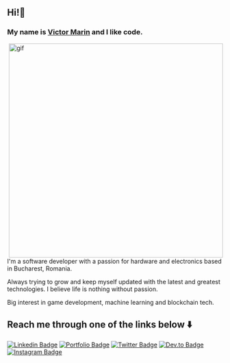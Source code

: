 ## Hi!👋
### My name is [Victor Marin](https://www.victor-marin.dev/) and I like code.

<img align="right" max-width="50%" alt="gif" src="https://miro.medium.com/max/1360/1*IRGHmiGsa16stedQvIaZfw.gif" width="500"/>


I'm a software developer with a passion for hardware and electronics based in Bucharest, Romania. 

Always trying to grow and keep myself updated with the latest and greatest technologies. I believe life is nothing without passion.

Big interest in game development, machine learning and blockchain tech.

## Reach me through one of the links below ⬇️

[![Linkedin Badge](https://img.shields.io/badge/linkedin-blue?style=for-the-badge&logo=linkedin)](https://www.linkedin.com/in/victor-marin-b9795a108/)
[![Portfolio Badge](http://img.shields.io/badge/portfolio-orange?style=for-the-badge&logo=google-chrome&logoColor=white)](https://victor-marin.dev)
[![Twitter Badge](http://img.shields.io/badge/twitter-informational?style=for-the-badge&logo=twitter&logoColor=white)](https://twitter.com/mdvictor_)
[![Dev.to Badge](http://img.shields.io/badge/dev.to-lightgrey?style=for-the-badge&logo=dev.to&logoColor=white)](https://dev.to/mdvictor_)
[![Instagram Badge](http://img.shields.io/badge/instagram-critical?style=for-the-badge&logo=instagram&logoColor=white)](https://www.instagram.com/mdvictor_/)
